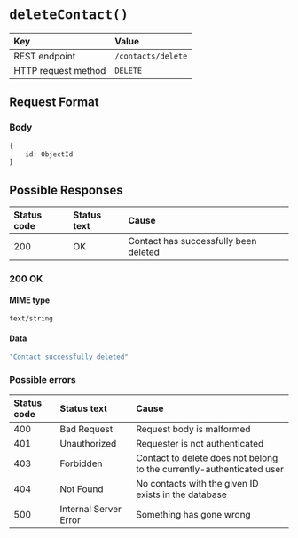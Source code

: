 # `deleteContact()`

| Key                 | Value              |
| :------------------ | :----------------- |
| REST endpoint       | `/contacts/delete` |
| HTTP request method | `DELETE`           |

## Request Format

### Body

```typescript
{
    id: ObjectId
}
```

## Possible Responses

| Status code | Status text | Cause                                 |
| :---------- | :---------- | :------------------------------------ |
| 200         | OK          | Contact has successfully been deleted |

### 200 OK

#### MIME type

`text/string`

#### Data

```typescript
"Contact successfully deleted"
```

### Possible errors

| Status code | Status text           | Cause                                                                 |
| :---------- | :-------------------- | :-------------------------------------------------------------------- |
| 400         | Bad Request           | Request body is malformed                                             |
| 401         | Unauthorized          | Requester is not authenticated                                        |
| 403         | Forbidden             | Contact to delete does not belong to the currently-authenticated user |
| 404         | Not Found             | No contacts with the given ID exists in the database                  |
| 500         | Internal Server Error | Something has gone wrong                                              |
